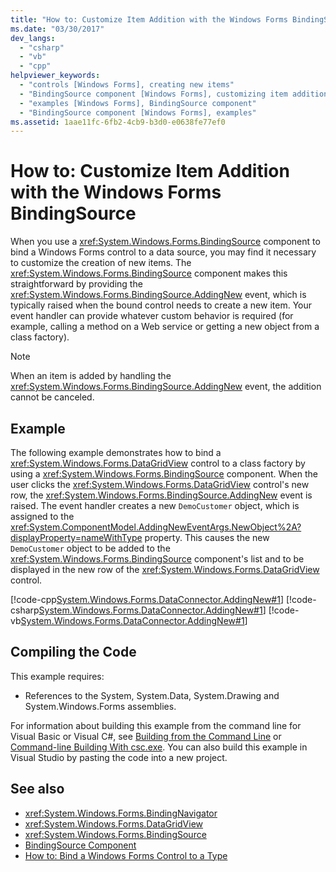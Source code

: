 ```yaml
---
title: "How to: Customize Item Addition with the Windows Forms BindingSource"
ms.date: "03/30/2017"
dev_langs: 
  - "csharp"
  - "vb"
  - "cpp"
helpviewer_keywords: 
  - "controls [Windows Forms], creating new items"
  - "BindingSource component [Windows Forms], customizing item addition with"
  - "examples [Windows Forms], BindingSource component"
  - "BindingSource component [Windows Forms], examples"
ms.assetid: 1aae11fc-6fb2-4cb9-b3d0-e0638fe77ef0
---
```

# How to: Customize Item Addition with the Windows Forms BindingSource
When you use a <xref:System.Windows.Forms.BindingSource> component to bind a Windows Forms control to a data source, you may find it necessary to customize the creation of new items. The <xref:System.Windows.Forms.BindingSource> component makes this straightforward by providing the <xref:System.Windows.Forms.BindingSource.AddingNew> event, which is typically raised when the bound control needs to create a new item. Your event handler can provide whatever custom behavior is required (for example, calling a method on a Web service or getting a new object from a class factory).  
  
> [!NOTE]
>  When an item is added by handling the <xref:System.Windows.Forms.BindingSource.AddingNew> event, the addition cannot be canceled.  
  
## Example  
 The following example demonstrates how to bind a <xref:System.Windows.Forms.DataGridView> control to a class factory by using a <xref:System.Windows.Forms.BindingSource> component. When the user clicks the <xref:System.Windows.Forms.DataGridView> control's new row, the <xref:System.Windows.Forms.BindingSource.AddingNew> event is raised. The event handler creates a new `DemoCustomer` object, which is assigned to the <xref:System.ComponentModel.AddingNewEventArgs.NewObject%2A?displayProperty=nameWithType> property. This causes the new `DemoCustomer` object to be added to the <xref:System.Windows.Forms.BindingSource> component's list and to be displayed in the new row of the <xref:System.Windows.Forms.DataGridView> control.  
  
 [!code-cpp[System.Windows.Forms.DataConnector.AddingNew#1](../../../../samples/snippets/cpp/VS_Snippets_Winforms/System.Windows.Forms.DataConnector.AddingNew/CPP/form1.cpp#1)]
 [!code-csharp[System.Windows.Forms.DataConnector.AddingNew#1](../../../../samples/snippets/csharp/VS_Snippets_Winforms/System.Windows.Forms.DataConnector.AddingNew/CS/form1.cs#1)]
 [!code-vb[System.Windows.Forms.DataConnector.AddingNew#1](../../../../samples/snippets/visualbasic/VS_Snippets_Winforms/System.Windows.Forms.DataConnector.AddingNew/VB/form1.vb#1)]  
  
## Compiling the Code  
 This example requires:  
  
-   References to the System, System.Data, System.Drawing and System.Windows.Forms assemblies.  
  
 For information about building this example from the command line for Visual Basic or Visual C#, see [Building from the Command Line](../../../visual-basic/reference/command-line-compiler/building-from-the-command-line.md) or [Command-line Building With csc.exe](../../../csharp/language-reference/compiler-options/command-line-building-with-csc-exe.md). You can also build this example in Visual Studio by pasting the code into a new project.  
  
## See also
- <xref:System.Windows.Forms.BindingNavigator>
- <xref:System.Windows.Forms.DataGridView>
- <xref:System.Windows.Forms.BindingSource>
- [BindingSource Component](../../../../docs/framework/winforms/controls/bindingsource-component.md)
- [How to: Bind a Windows Forms Control to a Type](../../../../docs/framework/winforms/controls/how-to-bind-a-windows-forms-control-to-a-type.md)
